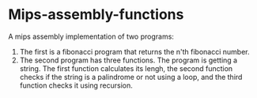 # Mips-assembly-functions

A mips assembly implementation of two programs:

1. The first is a fibonacci program that returns the n'th fibonacci number.
2. The second program has three functions. The program is getting a string. The first function calculates its lengh, the second function checks if the string is a palindrome or not using a loop, and the third function checks it using recursion.
